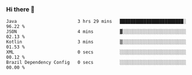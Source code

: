 ### Hi there 👋

<!--START_SECTION:waka-->

```text
Java                       3 hrs 29 mins   ████████████████████████░   96.22 %
JSON                       4 mins          ▓░░░░░░░░░░░░░░░░░░░░░░░░   02.13 %
Kotlin                     3 mins          ▒░░░░░░░░░░░░░░░░░░░░░░░░   01.53 %
XML                        0 secs          ░░░░░░░░░░░░░░░░░░░░░░░░░   00.12 %
Brazil Dependency Config   0 secs          ░░░░░░░░░░░░░░░░░░░░░░░░░   00.00 %
```

<!--END_SECTION:waka-->

<!--
**jerry-shao/jerry-shao** is a ✨ _special_ ✨ repository because its `README.md` (this file) appears on your GitHub profile.

Here are some ideas to get you started:

- 🔭 I’m currently working on ...
- 🌱 I’m currently learning ...
- 👯 I’m looking to collaborate on ...
- 🤔 I’m looking for help with ...
- 💬 Ask me about ...
- 📫 How to reach me: ...
- 😄 Pronouns: ...
- ⚡ Fun fact: ...
-->
